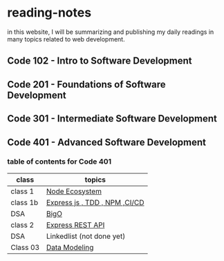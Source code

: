 # reading-notes

in this website, I will be summarizing and publishing my daily readings in many topics related to web development.

## Code 102 - Intro to Software Development

## Code 201 - Foundations of Software Development

## Code 301 - Intermediate Software Development

## Code 401 - Advanced Software Development

### table of contents for Code 401

| class    | topics                                                  |
| -------- | ------------------------------------------------------- |
| class 1  | [Node Ecosystem](./class-1/NodeEcosystem.md)            |
| class 1b | [Express js , TDD , NPM ,CI/CD](./class-1b/TDD-CICD.md) |
| DSA      | [BigO](./DSA/BigO/BigO.md)                              |
| class 2  | [Express REST API](./class-2/REST-API.md)               |
| DSA      | Linkedlist (not done yet)                               |
| Class 03 | [Data Modeling](./class-3/Data-Modeling.md)             |
